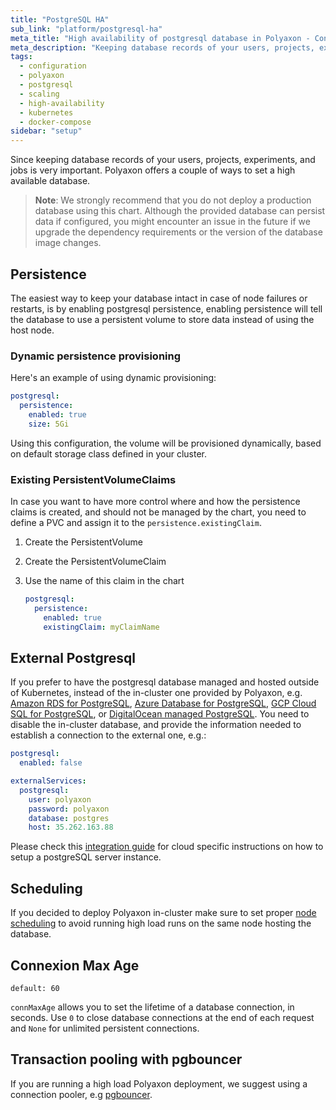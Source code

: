 ```yaml
---
title: "PostgreSQL HA"
sub_link: "platform/postgresql-ha"
meta_title: "High availability of postgresql database in Polyaxon - Configuration"
meta_description: "Keeping database records of your users, projects, experiments, and jobs is very important. Polyaxon offers a couple of ways to set a high available database."
tags:
  - configuration
  - polyaxon
  - postgresql
  - scaling
  - high-availability
  - kubernetes
  - docker-compose
sidebar: "setup"
---
```


Since keeping database records of your users, projects, experiments, and jobs is very important.
Polyaxon offers a couple of ways to set a high available database.

> **Note**: We strongly recommend that you do not deploy a production database using this chart. Although the provided database can persist data if configured, 
> you might encounter an issue in the future if we upgrade the dependency requirements or the version of the database image changes.

## Persistence

The easiest way to keep your database intact in case of node failures or restarts,
is by enabling postgresql persistence, enabling persistence will tell the database to use
a persistent volume to store data instead of using the host node.

### Dynamic persistence provisioning

Here's an example of using dynamic provisioning:

```yaml
postgresql:
  persistence:
    enabled: true
    size: 5Gi
```

Using this configuration, the volume will be provisioned dynamically,
based on default storage class defined in your cluster.

### Existing PersistentVolumeClaims

In case you want to have more control where and how the persistence claims is created,
and should not be managed by the chart,
you need to define a PVC and assign it to the `persistence.existingClaim`.

 1. Create the PersistentVolume
 2. Create the PersistentVolumeClaim
 3. Use the name of this claim in the chart

    ```yaml
    postgresql:
      persistence:
        enabled: true
        existingClaim: myClaimName
    ```

## External Postgresql

If you prefer to have the postgresql database managed and hosted outside of Kubernetes,
instead of the in-cluster one provided by Polyaxon, e.g.
[Amazon RDS for PostgreSQL](https://aws.amazon.com/rds/postgresql/),
[Azure Database for PostgreSQL](https://azure.microsoft.com/en-us/services/postgresql/),
[GCP Cloud SQL for PostgreSQL](https://cloud.google.com/sql/docs/postgres/),
or [DigitalOcean managed PostgreSQL](https://www.digitalocean.com/products/managed-databases/).
You need to disable the in-cluster database, and provide the information needed to establish a connection to the external one, e.g.:


```yaml
postgresql:
  enabled: false

externalServices:
  postgresql:
    user: polyaxon
    password: polyaxon
    database: postgres
    host: 35.262.163.88
```

Please check this [integration guide](/integrations/database/) for cloud specific instructions on how to setup a postgreSQL server instance.


## Scheduling

If you decided to deploy Polyaxon in-cluster make sure to set proper [node scheduling](/docs/setup/platform/common-reference/#node-and-deployment-manipulation)
to avoid running high load runs on the same node hosting the database.


## Connexion Max Age

`default: 60`

`connMaxAge` allows you to set the lifetime of a database connection, in seconds.
Use `0` to close database connections at the end of each request and `None` for unlimited persistent connections.

## Transaction pooling with pgbouncer

If you are running a high load Polyaxon deployment, we suggest using a connection pooler, e.g [pgbouncer](https://pgbouncer.github.io/).
